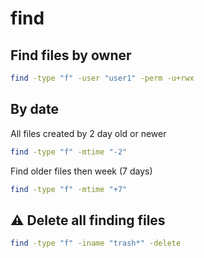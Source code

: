 # find
## Find files by owner
```bash
find -type "f" -user "user1" -perm -u+rwx
```

## By date
All files created by 2 day old or newer
```bash
find -type "f" -mtime "-2"
```

Find older files then week (7 days)
```bash
find -type "f" -mtime "+7"
```

## :warning: Delete all finding files
```bash
find -type "f" -iname "trash*" -delete
```
